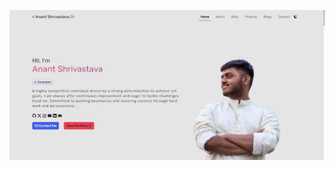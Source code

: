 ![Developer Portoflio](https://github.com/anantshrivastava26/anantshrivastava26.github.io/blob/main/Developer%20Portolio%20Website.png)
